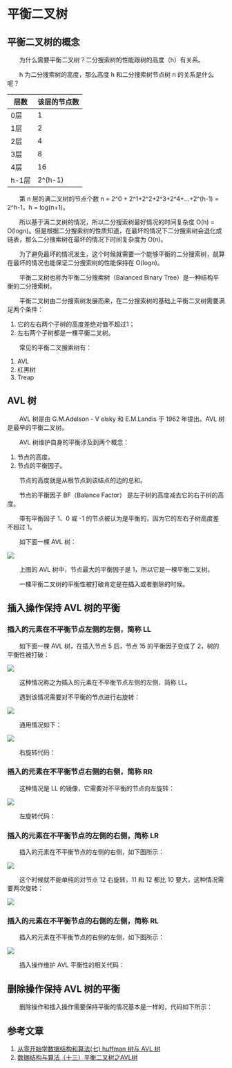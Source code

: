 #  平衡二叉树

## 平衡二叉树的概念

　　为什么需要平衡二叉树？二分搜索树的性能跟树的高度（h）有关系。

　　h 为二分搜索树的高度，那么高度 h 和二分搜索树节点树 n 的关系是什么呢？

| 层数  | 该层的节点数 |
| ----- | ------------ |
| 0层   | 1            |
| 1层   | 2            |
| 2层   | 4            |
| 3层   | 8            |
| 4层   | 16           |
| h-1层 | 2^(h-1)      |

　　第 n 层的满二叉树的节点个数 n = 2^0 + 2^1+2^2+2^3+2^4+...+2^(h-1) = 2^h-1，h = log(n+1)。

　　所以基于满二叉树的情况，所以二分搜索树最好情况的时间复杂度 O(h) = O(logn)。但是根据二分搜索树的性质知道，在最坏的情况下二分搜索树会退化成链表，那么二分搜索树在最坏的情况下时间复杂度为 O(n)。

　　为了避免最坏的情况发生，这个时候就需要一个能够平衡的二分搜索树，就算在最坏的情况也能保证二分搜索树的性能保持在 O(logn)。

　　平衡二叉树也称为平衡二分搜索树（Balanced Binary Tree）是一种结构平衡的二分搜索树。

　　平衡二叉树由二分搜索树发展而来，在二分搜索树的基础上平衡二叉树需要满足两个条件：

1. 它的左右两个子树的高度差绝对值不超过1；
2. 左右两个子树都是一棵平衡二叉树。

　　常见的平衡二叉搜索树有：

1. AVL
2. 红黑树
3. Treap

## AVL 树

　　AVL 树是由 G.M.Adelson - V elsky 和 E.M.Landis 于 1962 年提出。AVL 树是最早的平衡二叉树。

　　AVL 树维护自身的平衡涉及到两个概念：

1. 节点的高度。
2. 节点的平衡因子。

　　节点的高度就是从根节点到该结点的边的总和。

　　节点的平衡因子 BF（Balance Factor） 是左子树的高度减去它的右子树的高度。

　　带有平衡因子 1、0 或 -1 的节点被认为是平衡的，因为它的左右子树高度差不超过 1。

　　如下面一棵 AVL 树：

![](image/AVL树.png)

　　上图的 AVL 树中，节点最大的平衡因子是 1，所以它是一棵平衡二叉树。

　　一棵平衡二叉树的平衡性被打破肯定是在插入或者删除的时候。

## 插入操作保持 AVL 树的平衡

### 插入的元素在不平衡节点左侧的左侧，简称 LL

　　如下面一棵 AVL 树，在插入节点 5 后，节点 15 的平衡因子变成了 2，树的平衡性被打破：

![](image/LL1.png)

　　这种情况称之为插入的元素在不平衡节点左侧的左侧，简称 LL。

　　遇到该情况需要对不平衡的节点进行右旋转：

![](image/LL2.png)

　　通用情况如下：

![](image/LL3.png)

　　右旋转代码：



### 插入的元素在不平衡节点右侧的右侧，简称 RR

　　这种情况是 LL 的镜像，它需要对不平衡的节点向左旋转：

![](image/RR.png)

　　左旋转代码：

### 插入的元素在不平衡节点的左侧的右侧，简称 LR

　　插入的元素在不平衡节点的左侧的右侧，如下图所示：

![](image/LR1.png)

　　这个时候就不能单纯的对节点 12 右旋转，11 和 12 都比 10 要大，这种情况需要两次旋转：

![](image/LR2.png)



### 插入的元素在不平衡节点的右侧的左侧，简称 RL

　　插入的元素在不平衡节点的右侧的左侧，如下图所示：

![](image/RL.png)

　　插入操作维护 AVL 平衡性的相关代码：



## 删除操作保持 AVL 树的平衡

　　删除操作和插入操作需要保持平衡的情况基本是一样的，代码如下所示：





## 参考文章

1. [从零开始学数据结构和算法(七) huffman 树与 AVL 树](https://juejin.im/post/5c9464515188252d7e34df85)
2. [数据结构与算法（十三）平衡二叉树之AVL树](https://chiclaim.blog.csdn.net/article/details/80740418)

